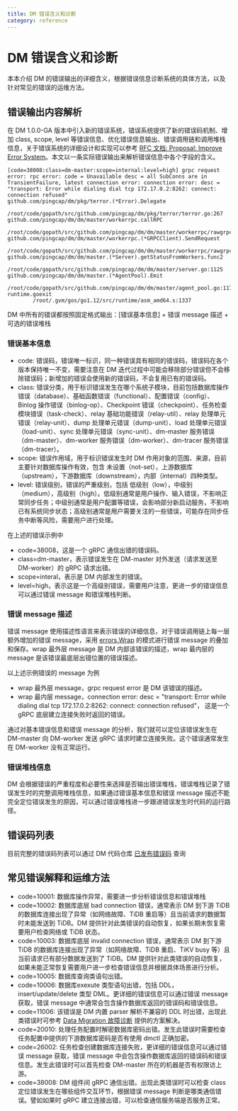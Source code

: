 ```yaml
---
title: DM 错误含义和诊断
category: reference
---
```


# DM 错误含义和诊断

本本介绍 DM 的错误输出的详细含义，根据错误信息诊断系统的具体方法，以及针对常见的错误的运维方法。

## 错误输出内容解析

在 DM 1.0.0-GA 版本中引入新的错误系统，错误系统提供了新的错误码机制、增加 class, scope, level 等错误信息、优化错误信息输出、错误调用链和调用堆栈信息，关于错误系统的详细设计和实现可以参考 [RFC 文档: Proposal: Improve Error System](https://github.com/pingcap/dm/blob/master/docs/RFCS/20190722_error_handling.md)。本文以一条实际错误输出来解析错误信息中各个字段的含义。

```
[code=38008:class=dm-master:scope=internal:level=high] grpc request error: rpc error: code = Unavailable desc = all SubConns are in TransientFailure, latest connection error: connection error: desc = "transport: Error while dialing dial tcp 172.17.0.2:8262: connect: connection refused"
github.com/pingcap/dm/pkg/terror.(*Error).Delegate
        /root/code/gopath/src/github.com/pingcap/dm/pkg/terror/terror.go:267
github.com/pingcap/dm/dm/master/workerrpc.callRPC
        /root/code/gopath/src/github.com/pingcap/dm/dm/master/workerrpc/rawgrpc.go:124
github.com/pingcap/dm/dm/master/workerrpc.(*GRPCClient).SendRequest
        /root/code/gopath/src/github.com/pingcap/dm/dm/master/workerrpc/rawgrpc.go:64
github.com/pingcap/dm/dm/master.(*Server).getStatusFromWorkers.func2
        /root/code/gopath/src/github.com/pingcap/dm/dm/master/server.go:1125
github.com/pingcap/dm/dm/master.(*AgentPool).Emit
        /root/code/gopath/src/github.com/pingcap/dm/dm/master/agent_pool.go:117
runtime.goexit
        /root/.gvm/gos/go1.12/src/runtime/asm_amd64.s:1337
```

DM 中所有的错误都按照固定格式输出：[错误基本信息] + 错误 message 描述 + 可选的错误堆栈

### 错误基本信息

- code: 错误码，错误唯一标识，同一种错误具有相同的错误码，错误码在各个版本保持唯一不变，需要注意在 DM 迭代过程中可能会移除部分错误但不会移除错误码；新增加的错误会使用新的错误码，不会复用已有的错误码。
- class: 错误分类，用于标识错误发生在哪个系统子模块，目前包括数据库操作错误（database）、基础函数错误（functional）、配置错误（config）、Binlog 操作错误（binlog-op）、Checkpoint 错误（checkpoint）、任务检查模块错误（task-check）、relay 基础功能错误（relay-util）、relay 处理单元错误（relay-unit）、dump 处理单元错误（dump-unit）、load 处理单元错误（load-unit）、sync 处理单元错误（sync-unit）、dm-master 服务错误（dm-master）、dm-worker 服务错误（dm-worker）、dm-tracer 服务错误（dm-tracer）。
- scope: 错误作用域，用于标识错误发生时 DM 作用对象的范围、来源，目前主要针对数据库操作有效，包含 未设置（not-set），上游数据库（upstream），下游数据库（downstream），内部（internal）四种类型。
- level: 错误级别，错误的严重级别，包括 低级别（low），中级别（medium），高级别（high）。低级别通常是用户操作、输入错误，不影响正常同步任务；中级别通常是用户配置等错误，会影响部分新启动服务，不影响已有系统同步状态；高级别通常是用户需要关注的一些错误，可能存在同步任务中断等风险，需要用户进行处理。

在上述的错误示例中

- code=38008，这是一个 gRPC 通信出错的错误码。
- class=dm-master，表示错误发生在 DM-master 对外发送（请求发送至 DM-worker）的 gRPC 请求出错。
- scope=interal，表示是 DM 内部发生的错误。
- level=high，表示这是一个高级别错误，需要用户注意，更进一步的错误信息可以通过错误 message 和错误堆栈判断。

### 错误 message 描述

错误 message 使用描述性语言来表示错误的详细信息，对于错误调用链上每一层额外增加的错误 message，采用 [errors.Wrap](https://godoc.org/github.com/pkg/errors#hdr-Adding_context_to_an_error) 的模式进行错误 message 的叠加和保存。wrap 最外层 message 是 DM 内部该错误的描述，wrap 最内层的 message 是该错误最底层出错位置的错误描述。

以上述示例错误的 message 为例

- wrap 最外层 message，grpc request error 是 DM 该错误的描述。
- wrap 最内层 message，connection error: desc = "transport: Error while dialing dial tcp 172.17.0.2:8262: connect: connection refused"， 这是一个 gRPC 底层建立连接失败时返回的错误。

通过对基本错误信息和错误 message 的分析，我们就可以定位该错误发生在 DM-master 向 DM-worker 发送 gRPC 请求时建立连接失败。这个错误通常发生在 DM-worker 没有正常运行。

### 错误堆栈信息

DM 会根据错误的严重程度和必要性来选择是否输出错误堆栈，错误堆栈记录了错误发生时的完整调用堆栈信息，如果通过错误基本信息和错误 message 描述不能完全定位错误发生的原因，可以通过错误堆栈进一步跟进错误发生时代码的运行路径。

## 错误码列表

目前完整的错误码列表可以通过 DM 代码仓库 [已发布错误码](https://github.com/pingcap/dm/blob/master/_utils/terror_gen/errors_release.txt) 查询

## 常见错误解释和运维方法

- code=10001: 数据库操作异常，需要进一步分析错误信息和错误堆栈
- code=10002: 数据库底层 bad connection 错误，通常表示 DM 到下游 TiDB 的数据库连接出现了异常（如网络故障、TiDB 重启等）且当前请求的数据暂时未能发送到 TiDB。DM 提供针对此类错误的自动恢复，如果长期未恢复需要用户检查网络或 TiDB 状态。
- code=10003: 数据库底层 invalid connection 错误，通常表示 DM 到下游 TiDB 的数据库连接出现了异常（如网络故障、TiDB 重启、TiKV busy 等）且当前请求已有部分数据发送到了 TiDB。DM 提供针对此类错误的自动恢复，如果未能正常恢复需要用户进一步检查错误信息并根据具体场景进行分析。
- code=10005: 数据库查询类语句出错。
- code=10006: 数据库exexute 类型语句出错，包括 DDL，insert/update/delete 类型 DML。更详细的错误信息可以通过错误 message 获取，错误 message 中通常会包含操作数据库返回的错误码和错误信息。
- code=11006: 该错误是 DM 内置 parser 解析不兼容的 DDL 时出错，出现此类错误时可参考 [Data Migration 故障诊断](/dev/how-to/troubleshoot/data-migration.md) 提供的方案解决。
- code=20010: 处理任务配置时解密数据库密码出错。发生此错误时需要检查任务配置中提供的下游数据库密码是否有使用 dmctl 正确加密。
- code=26002: 任务检查创建数据库连接失败，更详细的错误信息可以通过错误 message 获取，错误 message 中会包含操作数据库返回的错误码和错误信息。发生此错误时可以首先检查 DM-master 所在的机器是否有权限访上游。
- code=38008: DM 组件间 gRPC 通信出错。出现此类错误时可以检查 class 定位错误发生在哪些组件交互环节，根据错误 message 判断是哪类通信错误。譬如如果时 gRPC 建立连接出错，可以检查通信服务端是否服务正常。
